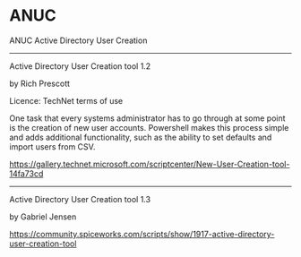 # ANUC

ANUC Active Directory User Creation

--------------------------------------------------------------------------------

Active Directory User Creation tool 1.2

by Rich Prescott

Licence: TechNet terms of use

One task that every systems administrator has to go through at some point is the creation of new user accounts. Powershell makes this process simple and adds additional functionality, such as the ability to set defaults and import users from CSV.

https://gallery.technet.microsoft.com/scriptcenter/New-User-Creation-tool-14fa73cd


--------------------------------------------------------------------------------

Active Directory User Creation tool 1.3

by Gabriel Jensen

https://community.spiceworks.com/scripts/show/1917-active-directory-user-creation-tool